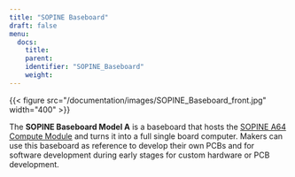 ```yaml
---
title: "SOPINE Baseboard"
draft: false
menu:
  docs:
    title:
    parent:
    identifier: "SOPINE_Baseboard"
    weight: 
---
```


{{< figure src="/documentation/images/SOPINE_Baseboard_front.jpg" width="400" >}}

The **SOPINE Baseboard Model A** is a baseboard that hosts the [SOPINE A64 Compute Module](/documentation/SOPINE) and turns it into a full single board computer. Makers can use this baseboard as reference to develop their own PCBs and for software development during early stages for custom hardware or PCB development.
